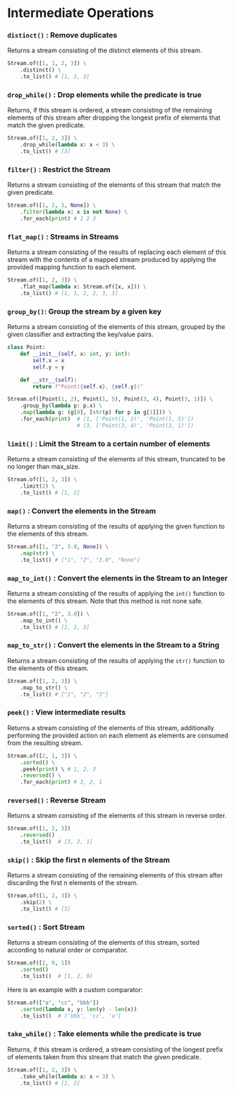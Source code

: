 # Intermediate Operations

### **`distinct()` : Remove duplicates**

Returns a stream consisting of the distinct elements of this stream.

```python
Stream.of([1, 1, 2, 3]) \
    .distinct() \
    .to_list() # [1, 2, 3]
```

### **`drop_while()` : Drop elements while the predicate is true**

Returns, if this stream is ordered, a stream consisting of the remaining elements of this stream after dropping the longest prefix of elements that match the given predicate.

```python
Stream.of([1, 2, 3]) \
    .drop_while(lambda x: x < 3) \
    .to_list() # [3]
```

### **`filter()` : Restrict the Stream**

Returns a stream consisting of the elements of this stream that match the given predicate.

```python
Stream.of([1, 2, 3, None]) \
    .filter(lambda x: x is not None) \
    .for_each(print) # 1 2 3
```

### **`flat_map()` : Streams in Streams**

Returns a stream consisting of the results of replacing each element of this stream with the contents of a mapped stream produced by applying the provided mapping function to each element.

```python
Stream.of([1, 2, 3]) \
    .flat_map(lambda x: Stream.of([x, x])) \
    .to_list() # [1, 1, 2, 2, 3, 3]
```

### `group_by()`: Group the stream by a given key

Returns a stream consisting of the elements of this stream, grouped by the given classifier and extracting the key/value pairs.

```python
class Point:
    def __init__(self, x: int, y: int):
        self.x = x
        self.y = y

    def __str__(self):
        return f"Point({self.x}, {self.y})"

Stream.of([Point(1, 2), Point(1, 5), Point(3, 4), Point(3, 1)]) \
    .group_by(lambda p: p.x) \
    .map(lambda g: (g[0], [str(p) for p in g[1]])) \
    .for_each(print)  # (1, ['Point(1, 2)', 'Point(1, 5)'])
                      # (3, ['Point(3, 4)', 'Point(3, 1)'])
```

### `limit()` : Limit the Stream to a certain number of elements

Returns a stream consisting of the elements of this stream, truncated to be no longer than max\_size.

```python
Stream.of([1, 2, 3]) \
    .limit(2) \
    .to_list() # [1, 2]
```

### **`map()` : Convert the elements in the Stream**

Returns a stream consisting of the results of applying the given function to the elements of this stream.

```python
Stream.of([1, "2", 3.0, None]) \
    .map(str) \
    .to_list() # ["1", "2", "3.0", "None"]
```

### `map_to_int()` : Convert the elements in the Stream to an Integer

Returns a stream consisting of the results of applying the `int()` function to the elements of this stream. Note that this method is not none safe.

```python
Stream.of([1, "2", 3.0]) \
    .map_to_int() \
    .to_list() # [1, 2, 3]
```

### `map_to_str()` : Convert the elements in the Stream to a String

Returns a stream consisting of the results of applying the `str()` function to the elements of this stream.

```python
Stream.of([1, 2, 3]) \
    .map_to_str() \
    .to_list() # ["1", "2", "3"]
```

### `peek()` : View intermediate results

Returns a stream consisting of the elements of this stream, additionally performing the provided action on each element as elements are consumed from the resulting stream.

```python
Stream.of([2, 1, 3]) \
    .sorted() \
    .peek(print) \ # 1, 2, 3
    .reversed() \
    .for_each(print) # 3, 2, 1
```

### `reversed()` : Reverse Stream

Returns a stream consisting of the elements of this stream in reverse order.

```python
Stream.of([1, 2, 3])
    .reversed()
    .to_list()  # [3, 2, 1]
```

### `skip()` : Skip the first n elements of the Stream

Returns a stream consisting of the remaining elements of this stream after discarding the first n elements of the stream.

```python
Stream.of([1, 2, 3]) \
    .skip(2) \
    .to_list() # [3]
```

### `sorted()` : Sort Stream

Returns a stream consisting of the elements of this stream, sorted according to natural order or comparator.

```python
Stream.of([2, 9, 1])
    .sorted()
    .to_list()  # [1, 2, 9]
```

Here is an example with a custom comparator:

```python
Stream.of(["a", "cc", "bbb"])
    .sorted(lambda x, y: len(y) - len(x))
    .to_list()  # ['bbb', 'cc', 'a']
```

### `take_while()` : Take elements while the predicate is true

Returns, if this stream is ordered, a stream consisting of the longest prefix of elements taken from this stream that match the given predicate.

```python
Stream.of([1, 2, 3]) \
    .take_while(lambda x: x < 3) \
    .to_list() # [1, 2]
```
